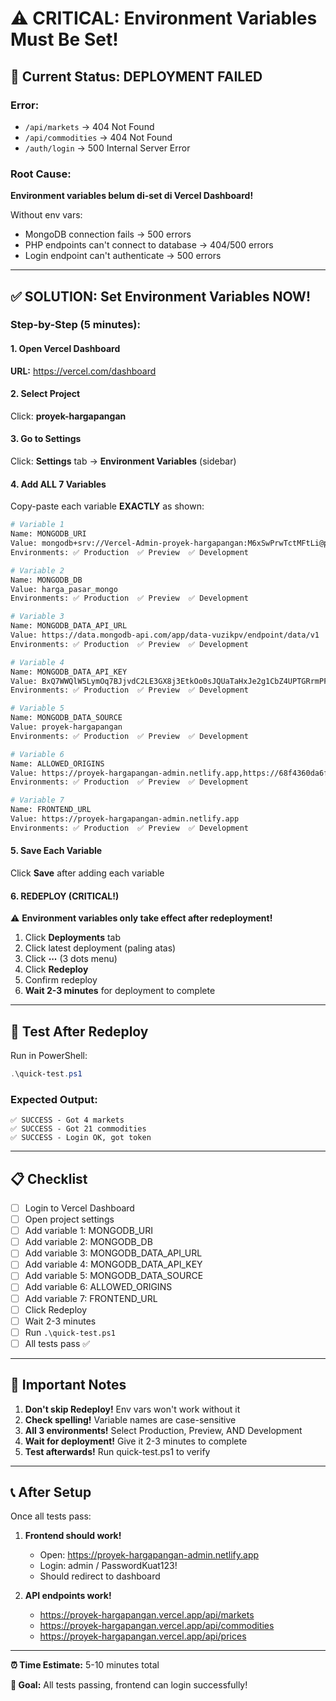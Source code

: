 # ⚠️ CRITICAL: Environment Variables Must Be Set!

## 🔴 Current Status: DEPLOYMENT FAILED

### Error:
- `/api/markets` → 404 Not Found  
- `/api/commodities` → 404 Not Found  
- `/auth/login` → 500 Internal Server Error

### Root Cause:
**Environment variables belum di-set di Vercel Dashboard!**

Without env vars:
- MongoDB connection fails → 500 errors
- PHP endpoints can't connect to database → 404/500 errors
- Login endpoint can't authenticate → 500 errors

---

## ✅ SOLUTION: Set Environment Variables NOW!

### Step-by-Step (5 minutes):

#### 1. Open Vercel Dashboard
**URL:** https://vercel.com/dashboard

#### 2. Select Project
Click: **proyek-hargapangan**

#### 3. Go to Settings
Click: **Settings** tab → **Environment Variables** (sidebar)

#### 4. Add ALL 7 Variables

Copy-paste each variable **EXACTLY** as shown:

```bash
# Variable 1
Name: MONGODB_URI
Value: mongodb+srv://Vercel-Admin-proyek-hargapangan:M6xSwPrwTctMFtLi@proyek-hargapangan.jcfbfhs.mongodb.net/?retryWrites=true&w=majority
Environments: ✅ Production  ✅ Preview  ✅ Development

# Variable 2
Name: MONGODB_DB
Value: harga_pasar_mongo
Environments: ✅ Production  ✅ Preview  ✅ Development

# Variable 3
Name: MONGODB_DATA_API_URL
Value: https://data.mongodb-api.com/app/data-vuzikpv/endpoint/data/v1
Environments: ✅ Production  ✅ Preview  ✅ Development

# Variable 4
Name: MONGODB_DATA_API_KEY
Value: BxQ7WWQlW5LymOq7BJjvdC2LE3GX8j3EtkOo0sJQUaTaHxJe2g1CbZ4UPTGRrmPF
Environments: ✅ Production  ✅ Preview  ✅ Development

# Variable 5
Name: MONGODB_DATA_SOURCE
Value: proyek-hargapangan
Environments: ✅ Production  ✅ Preview  ✅ Development

# Variable 6
Name: ALLOWED_ORIGINS
Value: https://proyek-hargapangan-admin.netlify.app,https://68f4360da6f752fc841aaaa8--proyek-hargapangan-admin.netlify.app,http://localhost:5173
Environments: ✅ Production  ✅ Preview  ✅ Development

# Variable 7
Name: FRONTEND_URL
Value: https://proyek-hargapangan-admin.netlify.app
Environments: ✅ Production  ✅ Preview  ✅ Development
```

#### 5. Save Each Variable
Click **Save** after adding each variable

#### 6. REDEPLOY (CRITICAL!)
⚠️ **Environment variables only take effect after redeployment!**

1. Click **Deployments** tab
2. Click latest deployment (paling atas)
3. Click **⋯** (3 dots menu)
4. Click **Redeploy**
5. Confirm redeploy
6. **Wait 2-3 minutes** for deployment to complete

---

## 🧪 Test After Redeploy

Run in PowerShell:
```powershell
.\quick-test.ps1
```

### Expected Output:
```
✅ SUCCESS - Got 4 markets
✅ SUCCESS - Got 21 commodities  
✅ SUCCESS - Login OK, got token
```

---

## 📋 Checklist

- [ ] Login to Vercel Dashboard
- [ ] Open project settings
- [ ] Add variable 1: MONGODB_URI
- [ ] Add variable 2: MONGODB_DB
- [ ] Add variable 3: MONGODB_DATA_API_URL
- [ ] Add variable 4: MONGODB_DATA_API_KEY
- [ ] Add variable 5: MONGODB_DATA_SOURCE
- [ ] Add variable 6: ALLOWED_ORIGINS
- [ ] Add variable 7: FRONTEND_URL
- [ ] Click Redeploy
- [ ] Wait 2-3 minutes
- [ ] Run `.\quick-test.ps1`
- [ ] All tests pass ✅

---

## 🚨 Important Notes

1. **Don't skip Redeploy!** Env vars won't work without it
2. **Check spelling!** Variable names are case-sensitive
3. **All 3 environments!** Select Production, Preview, AND Development
4. **Wait for deployment!** Give it 2-3 minutes to complete
5. **Test afterwards!** Run quick-test.ps1 to verify

---

## 📞 After Setup

Once all tests pass:

1. **Frontend should work!**
   - Open: https://proyek-hargapangan-admin.netlify.app
   - Login: admin / PasswordKuat123!
   - Should redirect to dashboard

2. **API endpoints work!**
   - https://proyek-hargapangan.vercel.app/api/markets
   - https://proyek-hargapangan.vercel.app/api/commodities
   - https://proyek-hargapangan.vercel.app/api/prices

---

**⏰ Time Estimate:** 5-10 minutes total

**🎯 Goal:** All tests passing, frontend can login successfully!
